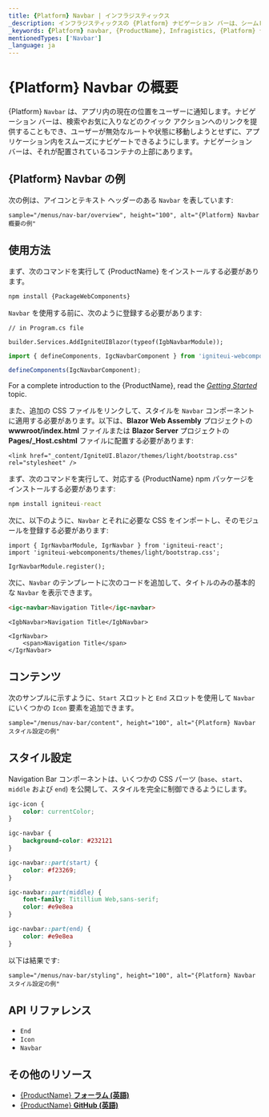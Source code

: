 ```yaml
---
title: {Platform} Navbar | インフラジスティックス
_description: インフラジスティックスの {Platform} ナビゲーション バーは、シームレスな統合により最適な UI エクスペリエンスを提供し、ユーザーがアプリケーション内をスムーズに移動できるようにします。{ProductName} を使用してアプリケーションを改善します。
_keywords: {Platform} navbar, {ProductName}, Infragistics, {Platform} ナビゲーション バー, インフラジスティックス
mentionedTypes: ['Navbar']
_language: ja
---
```


# {Platform} Navbar の概要

{Platform} `Navbar` は、アプリ内の現在の位置をユーザーに通知します。ナビゲーション バーは、検索やお気に入りなどのクイック アクションへのリンクを提供することもでき、ユーザーが無効なルートや状態に移動しようとせずに、アプリケーション内をスムーズにナビゲートできるようにします。ナビゲーション バーは、それが配置されているコンテナの上部にあります。


## {Platform} Navbar の例

次の例は、アイコンとテキスト ヘッダーのある `Navbar` を表しています:

`sample="/menus/nav-bar/overview", height="100", alt="{Platform} Navbar 概要の例"`

## 使用方法

<!-- WebComponents -->
まず、次のコマンドを実行して {ProductName} をインストールする必要があります。

```cmd
npm install {PackageWebComponents}
```
<!-- end: WebComponents -->

`Navbar` を使用する前に、次のように登録する必要があります:


```razor
// in Program.cs file

builder.Services.AddIgniteUIBlazor(typeof(IgbNavbarModule));
```

```ts
import { defineComponents, IgcNavbarComponent } from 'igniteui-webcomponents';

defineComponents(IgcNavbarComponent);
```

For a complete introduction to the {ProductName}, read the [*Getting Started*](../general-getting-started.md) topic.

<!-- Blazor -->

また、追加の CSS ファイルをリンクして、スタイルを `Navbar` コンポーネントに適用する必要があります。以下は、**Blazor Web Assembly** プロジェクトの **wwwroot/index.html** ファイルまたは **Blazor Server** プロジェクトの **Pages/_Host.cshtml** ファイルに配置する必要があります:

```razor
<link href="_content/IgniteUI.Blazor/themes/light/bootstrap.css" rel="stylesheet" />
```

<!-- end: Blazor -->

<!-- React -->

まず、次のコマンドを実行して、対応する {ProductName} npm パッケージをインストールする必要があります:

```cmd
npm install igniteui-react
```

次に、以下のように、`Navbar` とそれに必要な CSS をインポートし、そのモジュールを登録する必要があります:

```tsx
import { IgrNavbarModule, IgrNavbar } from 'igniteui-react';
import 'igniteui-webcomponents/themes/light/bootstrap.css';

IgrNavbarModule.register();
```

<!-- end: React -->

次に、`Navbar` のテンプレートに次のコードを追加して、タイトルのみの基本的な `Navbar` を表示できます。

<!-- WebComponents -->

```html
<igc-navbar>Navigation Title</igc-navbar>
```

<!-- end: WebComponents -->

```razor
<IgbNavbar>Navigation Title</IgbNavbar>
```

```tsx
<IgrNavbar>
    <span>Navigation Title</span>
</IgrNavbar>
```

## コンテンツ

次のサンプルに示すように、`Start` スロットと `End` スロットを使用して `Navbar` にいくつかの `Icon` 要素を追加できます。

`sample="/menus/nav-bar/content", height="100", alt="{Platform} Navbar スタイル設定の例"`

## スタイル設定

Navigation Bar コンポーネントは、いくつかの CSS パーツ (`base`、`start`、`middle` および `end`) を公開して、スタイルを完全に制御できるようにします。

```css
igc-icon {
    color: currentColor;
}

igc-navbar {
    background-color: #232121
}

igc-navbar::part(start) {
    color: #f23269;
}

igc-navbar::part(middle) {
    font-family: Titillium Web,sans-serif;
    color: #e9e8ea
}

igc-navbar::part(end) {
    color: #e9e8ea
}
```

以下は結果です:

`sample="/menus/nav-bar/styling", height="100", alt="{Platform} Navbar スタイル設定の例"`

<div class="divider"></div>


## API リファレンス

 - `End`
 - `Icon`
 - `Navbar`

## その他のリソース

* [{ProductName} **フォーラム (英語)**]({ForumsLink})
* [{ProductName} **GitHub (英語)**]({GithubLink})